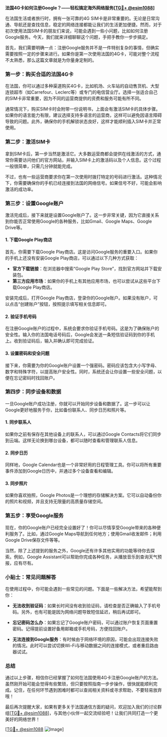 **法国4G卡如何注册Google？——轻松搞定海外网络服务[[TG💪+ @esim1088](https://t.me/s/esim1088)]**

在法国生活或者旅行时，拥有一张可靠的4G SIM卡是非常重要的。无论是日常沟通、导航还是查找信息，稳定的网络连接都能让我们的生活更加便捷。然而，对于初次使用法国SIM卡的朋友们来说，可能会遇到一些小问题，比如如何注册Google服务。今天，我们就来详细聊聊这个问题，手把手教你一步步搞定。

首先，我们需要明确一点：注册Google服务并不是一件特别复杂的事情，但确实需要按照一定的步骤来进行。如果你是第一次使用法国的4G卡，可能对整个流程不太熟悉，那么这篇文章就是为你量身定制的。

### 第一步：购买合适的法国4G卡

在法国，你可以通过多种渠道购买4G卡，比如机场、火车站的自动售货机、大型连锁超市（如Carrefour、Leclerc等）或专门的电信营业厅。选择一张适合自己的SIM卡非常重要，因为不同的运营商提供的资费和服务可能有所不同。

通常情况下，购买SIM卡时会附带一份说明书，上面会有激活SIM卡的具体步骤。如果你的语言能力有限，建议选择支持多语言的运营商，这样可以避免因语言障碍导致的问题。此外，确保你的手机解锁状态良好，这样才能顺利插入SIM卡并正常使用。

### 第二步：激活SIM卡

拿到SIM卡后，第一步当然是激活它。大多数运营商都会提供在线激活的方式，通常你需要访问他们的官方网站，并输入SIM卡上的激活码以及个人信息。这个过程一般很简单，只需几分钟就能完成。

不过，也有一些运营商要求你在第一次使用时拨打特定的号码进行激活。这种情况下，你需要确保你的手机已经连接到法国的网络信号。如果信号不好，可能会影响激活的成功率。

### 第三步：设置Google账户

激活完成后，接下来就是设置Google账户了。这一步非常关键，因为它直接关系到你能否正常使用Google的各种服务，比如Gmail、Google Maps、Google Drive等。

#### 1. 下载Google Play商店

首先，你需要下载Google Play商店。这是访问Google服务的重要入口。如果你的手机上还没有安装Google Play商店，可以通过以下几种方式获取：

- **官方下载链接**：在浏览器中搜索“Google Play Store”，找到官方网站并下载安装包。
- **第三方应用市场**：如果你的手机上有其他应用市场，也可以尝试从这些平台下载Google Play商店。

安装完成后，打开Google Play商店，登录你的Google账户。如果没有账户，可以点击“创建账户”按钮，按照提示填写相关信息即可。

#### 2. 验证手机号码

在注册Google账户的过程中，系统会要求你验证手机号码。这是为了确保账户的安全性。输入你的法国电话号码后，Google会发送一条短信验证码到你的手机上。收到验证码后，输入并确认即可完成验证。

#### 3. 设置密码和安全问题

接下来，你需要为你的Google账户设置一个强密码。密码应该包含大小写字母、数字和特殊字符，以提高账户安全性。同时，系统还会让你设置一些安全问题，以便在忘记密码时找回账户。

### 第四步：同步设备和数据

一旦Google账户成功注册，你就可以开始同步设备和数据了。这一步可以让Google更好地服务于你，比如备份联系人、同步日历和照片等。

#### 1. 同步联系人

如果你之前有保存在其他设备上的联系人，可以通过Google Contacts将它们同步到云端。这样无论换到哪台设备，都可以随时查看和管理联系人信息。

#### 2. 同步日历

同样地，Google Calendar也是一个非常好用的日程管理工具。你可以将所有重要事件添加到Google日历中，并通过多个设备查看和编辑。

#### 3. 同步照片

如果你喜欢拍照，Google Photos是一个理想的存储解决方案。它可以自动备份你的照片和视频，并且支持无限量的高质量存储空间。

### 第五步：享受Google服务

现在，你的Google账户已经完全设置好了！你可以尽情享受Google带来的各种便利服务了。比如，通过Google Maps导航到任何地方；使用Gmail收发邮件；利用Google Drive保存文件等等。

当然，除了上述提到的服务之外，Google还有许多其他实用的功能等待你去探索。例如，Google Assistant可以帮助你完成各种任务，从播放音乐到查询天气预报，应有尽有。

### 小贴士：常见问题解答

在使用过程中，你可能会遇到一些常见的问题。下面是一些解决方法，希望能帮到你：

- **无法收到验证码**：如果长时间没有收到验证码，请检查是否正确输入了手机号码。另外，也有可能是因为网络问题导致短信延迟，稍后再试即可。
  
- **忘记密码怎么办**：如果忘记了Google账户密码，可以通过账户恢复页面重置密码。记得提前设置好备用邮箱或手机号码，方便找回账户。

- **无法连接到Google服务**：有时候由于网络环境的原因，可能会出现连接失败的情况。此时可以尝试切换Wi-Fi与移动数据之间的连接模式，或者重启路由器试试。

### 总结

通过以上步骤，相信你已经掌握了如何在法国使用4G卡注册Google账户的方法。虽然刚开始可能会觉得有些繁琐，但只要按照指南一步步操作，很快就能顺利完成。记住，在任何环节遇到困难时都可以查阅相关资料或寻求帮助，不要轻易放弃哦！

最后再次提醒大家，如果有更多关于法国通信方面的疑问，欢迎加入我们的讨论群组[[TG💪+ @esim1088](https://t.me/s/esim1088)]，与其他小伙伴一起交流经验吧！让我们共同打造一个更美好的网络世界！

[[TG💪+ @esim1088](https://t.me/s/esim1088) ![Image](https://i.postimg.cc/4NQfJmqS/Snipaste-2025-05-13-00-14-12.png)]
